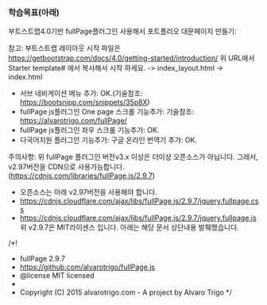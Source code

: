 ### 학습목표(아래)
부트스트랩4.0기반 fullPage플러그인 사용해서 포트폴리오 대문페이지 만들기:

참고: 부트스트랩 레이아웃 시작 파일은 https://getbootstrap.com/docs/4.0/getting-started/introduction/
위 URL에서 Starter template# 에서 복사해서 시작 하세요. -> index_layout.html -> index.html

- 서브 네비게이션 메뉴 추가: OK.(기술참조: https://bootsnipp.com/snippets/35p8X)
- fullPage js플러그인 One page 스크롤 기능추가: 기술참조: https://alvarotrigo.com/fullPage/
- fullPage js플러그인 좌우 스크롤 기능추가: OK.
- 다국어지원 플러그인 기능추가: 구글 온라인 번역기 추가: OK.

주의사항: 위 fullPage 플러그인 버전v3.x 이상은 더이상 오픈소스가 아닙니다. 그래서, v2.97버전을 CDN으로  사용가능합니다.(https://cdnjs.com/libraries/fullPage.js/2.9.7)
- 오픈소스는 아래 v2.97버전을 사용해야 합니다.
- https://cdnjs.cloudflare.com/ajax/libs/fullPage.js/2.9.7/jquery.fullpage.css
- https://cdnjs.cloudflare.com/ajax/libs/fullPage.js/2.9.7/jquery.fullpage.js 
위 v2.9.7은 MIT라이센스 입니다. 아래는 해당 문서 상단내용 발췌했습니다.

 /*!
 * fullPage 2.9.7
 * https://github.com/alvarotrigo/fullPage.js
 * @license MIT licensed
 *
 * Copyright (C) 2015 alvarotrigo.com - A project by Alvaro Trigo
 */